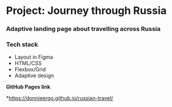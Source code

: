 # Project: Journey through Russia
### Adaptive landing page about travelling across Russia

### Tech stack
* Layout in Figma
* HTML/CSS
* Flexbox/Grid
* Adaptive design

**GitHub Pages link**

*https://donnieergo.github.io/russian-travel/
